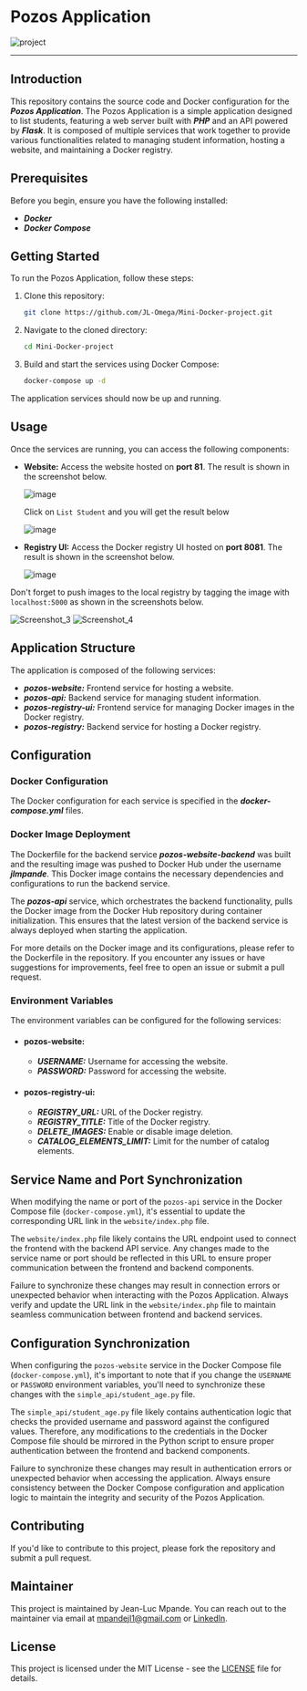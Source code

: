 # Pozos Application

![project](https://user-images.githubusercontent.com/18481009/84582395-ba230b00-adeb-11ea-9453-22ed1be7e268.jpg)


------------
## Introduction

This repository contains the source code and Docker configuration for the ***Pozos Application***. The Pozos Application is a simple application designed to list students, featuring a web server built with ***PHP*** and an API powered by ***Flask***. It is composed of multiple services that work together to provide various functionalities related to managing student information, hosting a website, and maintaining a Docker registry.

## Prerequisites

Before you begin, ensure you have the following installed:

- ***Docker***
- ***Docker Compose***

## Getting Started
To run the Pozos Application, follow these steps:
1. Clone this repository:
   ```bash
   git clone https://github.com/JL-Omega/Mini-Docker-project.git
   ```
2. Navigate to the cloned directory:
     ```bash
   cd Mini-Docker-project
   ```
3. Build and start the services using Docker Compose:
     ```bash
   docker-compose up -d
   ```

  The application services should now be up and running.

## Usage

Once the services are running, you can access the following components:

- **Website:** Access the website hosted on **port 81**. The result is shown in the screenshot below.
  
     ![image](https://github.com/JL-Omega/Docker-project/assets/96908472/b5bb033d-1e9b-4671-b8d4-9018ee06c84b)
  
  

  Click on `List Student` and you will get the result below

     ![image](https://github.com/JL-Omega/Docker-project/assets/96908472/528f9bb7-cdb0-4290-ae1b-156e5453b83b)
  

  
- **Registry UI:** Access the Docker registry UI hosted on **port 8081**. The result is shown in the screenshot below.

    ![image](https://github.com/JL-Omega/Docker-project/assets/96908472/f26e5757-6dc9-4a5e-b9b3-3f36b86da88f)

  

Don't forget to push images to the local registry by tagging the image with `localhost:5000` as shown in the screenshots below.

![Screenshot_3](https://github.com/JL-Omega/Docker-project/assets/96908472/fc134587-32a2-4b02-ab11-36796f94e4da)
![Screenshot_4](https://github.com/JL-Omega/Docker-project/assets/96908472/0a05d349-b15f-437b-bea1-09b6f88d0981)



## Application Structure

The application is composed of the following services:

- ***pozos-website:*** Frontend service for hosting a website.
- ***pozos-api:*** Backend service for managing student information.
- ***pozos-registry-ui:*** Frontend service for managing Docker images in the Docker registry.
- ***pozos-registry:*** Backend service for hosting a Docker registry.
  
## Configuration

### Docker Configuration

The Docker configuration for each service is specified in the ***docker-compose.yml*** files.

### Docker Image Deployment

The Dockerfile for the backend service ***pozos-website-backend*** was built and the resulting image was pushed to Docker Hub under the username ***jlmpande***. This Docker image contains the necessary dependencies and configurations to run the backend service.

The ***pozos-api*** service, which orchestrates the backend functionality, pulls the Docker image from the Docker Hub repository during container initialization. This ensures that the latest version of the backend service is always deployed when starting the application.

For more details on the Docker image and its configurations, please refer to the Dockerfile in the repository. If you encounter any issues or have suggestions for improvements, feel free to open an issue or submit a pull request.

### Environment Variables

The environment variables can be configured for the following services:

- #### pozos-website:

  - ***USERNAME:*** Username for accessing the website.
  - ***PASSWORD:*** Password for accessing the website.

- #### pozos-registry-ui:

  - ***REGISTRY_URL:*** URL of the Docker registry.
  - ***REGISTRY_TITLE:*** Title of the Docker registry.
  - ***DELETE_IMAGES:*** Enable or disable image deletion.
  - ***CATALOG_ELEMENTS_LIMIT:*** Limit for the number of catalog elements.
    
## Service Name and Port Synchronization

When modifying the name or port of the `pozos-api` service in the Docker Compose file (`docker-compose.yml`), it's essential to update the corresponding URL link in the `website/index.php` file.

The `website/index.php` file likely contains the URL endpoint used to connect the frontend with the backend API service. Any changes made to the service name or port should be reflected in this URL to ensure proper communication between the frontend and backend components.

Failure to synchronize these changes may result in connection errors or unexpected behavior when interacting with the Pozos Application. Always verify and update the URL link in the `website/index.php` file to maintain seamless communication between frontend and backend services.

## Configuration Synchronization

When configuring the `pozos-website` service in the Docker Compose file (`docker-compose.yml`), it's important to note that if you change the `USERNAME` or `PASSWORD` environment variables, you'll need to synchronize these changes with the `simple_api/student_age.py` file.

The `simple_api/student_age.py` file likely contains authentication logic that checks the provided username and password against the configured values. Therefore, any modifications to the credentials in the Docker Compose file should be mirrored in the Python script to ensure proper authentication between the frontend and backend components.

Failure to synchronize these changes may result in authentication errors or unexpected behavior when accessing the application. Always ensure consistency between the Docker Compose configuration and application logic to maintain the integrity and security of the Pozos Application.

## Contributing
If you'd like to contribute to this project, please fork the repository and submit a pull request.

## Maintainer
This project is maintained by Jean-Luc Mpande. You can reach out to the maintainer via email at mpandejl1@gmail.com or [LinkedIn](https://www.linkedin.com/in/jean-luc-mpande-75981a23b/).

## License
This project is licensed under the MIT License - see the [LICENSE](https://github.com/JL-Omega/Docker-project/blob/main/LICENCE) file for details.
 





